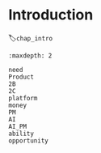 # Introduction
:label:`chap_intro`

```toc
:maxdepth: 2

need
Product
2B
2C
platform
money
PM
AI
AI_PM
ability
opportunity
```

